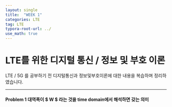 ```yaml
---
layout: single
title:  "WEEK 1"
categories: LTE
tag: LTE
typora-root-url: ../
use_math: true
---
```


# **LTE를 위한 디지털 통신 / 정보 및 부호 이론**

LTE / 5G 를 공부하기 전 디지털통신과 정보및부호이론에 대한 내용을 복습하며 정리하였습니다.

---



#### **Problem 1**  대역폭이 $ W $ 라는 것을 time domain에서 해석하면 갖는 의미





 
